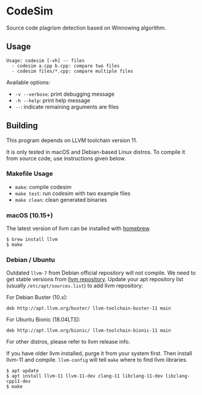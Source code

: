 # CodeSim

Source code plagrism detection based on Winnowing algorithm.

## Usage

```
Usage: codesim [-vh] -- files
  - codesim a.cpp b.cpp: compare two files
  - codesim files/*.cpp: compare multiple files
```

Available options:

- `-v --verbose`: print debugging message
- `-h --help`: print help message
- `--`: indicate remaining arguments are files

## Building

This program depends on LLVM toolchain version 11.

It is only tested in macOS and Debian-based Linux distros. To compile it from source code, use instructions given below.

### Makefile Usage

- `make`: compile codesim
- `make test`: run codesim with two example files
- `make clean`: clean generated binaries

### macOS (10.15+)

The latest version of llvm can be installed with [homebrew](https://brew.sh).

```
$ brew install llvm
$ make
```

### Debian / Ubuntu

Outdated `llvm-7` from Debian official repository will not compile. We need to get stable versions from [llvm repository](https://apt.llvm.org). Update your apt repository list (usually `/etc/apt/sources.list`) to add llvm repository:

For Debian Buster (10.x):

```
deb http://apt.llvm.org/buster/ llvm-toolchain-buster-11 main
```

For Ubuntu Bionic (18.04LTS):

```
deb http://apt.llvm.org/bionic/ llvm-toolchain-bionic-11 main
```

For other distros, please refer to llvm release info.

If you have older llvm installed, purge it from your system first. Then install llvm-11 and compile. `llvm-config` will tell `make` where to find llvm libraries.

```
$ apt update
$ apt install llvm-11 llvm-11-dev clang-11 libclang-11-dev libclang-cpp11-dev
$ make
```
